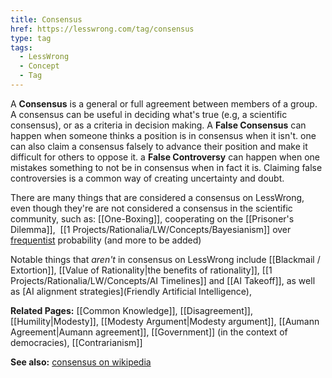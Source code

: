 ```yaml
---
title: Consensus
href: https://lesswrong.com/tag/consensus
type: tag
tags:
  - LessWrong
  - Concept
  - Tag
---
```


A **Consensus** is a general or full agreement between members of a group. A consensus can be useful in deciding what's true (e.g, a scientific consensus), or as a criteria in decision making. A **False Consensus** can happen when someone thinks a position is in consensus when it isn't. one can also claim a consensus falsely to advance their position and make it difficult for others to oppose it. a **False Controversy** can happen when one mistakes something to not be in consensus when in fact it is. Claiming false controversies is a common way of creating uncertainty and doubt.

There are many things that are considered a consensus on LessWrong, even though they're are not considered a consensus in the scientific community, such as: [[One-Boxing]], cooperating on the [[Prisoner's Dilemma]],  [[1 Projects/Rationalia/LW/Concepts/Bayesianism]] over [frequentist](https://en.wikipedia.org/wiki/Frequentist_probability) probability (and more to be added)

Notable things that *aren't* in consensus on LessWrong include [[Blackmail / Extortion]], [[Value of Rationality|the benefits of rationality]], [[1 Projects/Rationalia/LW/Concepts/AI Timelines]] and [[AI Takeoff]], as well as [AI alignment strategies](Friendly Artificial Intelligence), 

**Related Pages:** [[Common Knowledge]], [[Disagreement]], [[Humility|Modesty]], [[Modesty Argument|Modesty argument]], [[Aumann Agreement|Aumann agreement]], [[Government]] (in the context of democracies), [[Contrarianism]]

**See also:** [consensus on wikipedia](https://en.wikipedia.org/wiki/Consensus_(disambiguation))